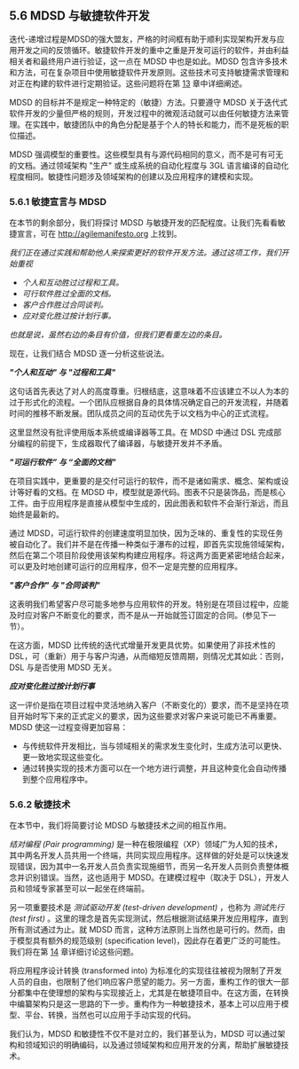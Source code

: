 ## 5.6 MDSD 与敏捷软件开发
迭代-递增过程是MDSD的强大盟友，严格的时间框有助于顺利实现架构开发与应用开发之间的反馈循环。敏捷软件开发的重中之重是开发可运行的软件，并由利益相关者和最终用户进行验证，这一点在 MDSD 中也是如此。MDSD 包含许多技术和方法，可在复杂项目中使用敏捷软件开发原则。这些技术可支持敏捷需求管理和对正在构建的软件进行定期验证。这些问题将在第 [13](../ch13/0.md) 章中详细阐述。

MDSD 的目标并不是规定一种特定的（敏捷）方法。只要遵守 MDSD 关于迭代式软件开发的少量但严格的规则，开发过程中的微观活动就可以由任何敏捷方法来管理。在实践中，敏捷团队中的角色分配是基于个人的特长和能力，而不是死板的职位描述。

MDSD 强调模型的重要性。这些模型具有与源代码相同的意义，而不是可有可无的文档。通过领域架构 "生产" 或生成系统的自动化程度与 3GL 语言编译的自动化程度相同。敏捷性问题涉及领域架构的创建以及应用程序的建模和实现。

### 5.6.1 敏捷宣言与 MDSD
在本节的剩余部分，我们将探讨 MDSD 与敏捷开发的匹配程度。让我们先看看敏捷宣言，可在 http://agilemanifesto.org 上找到。

*我们正在通过实践和帮助他人来探索更好的软件开发方法。通过这项工作，我们开始重视*

* *个人和互动胜过过程和工具。*
* *可行软件胜过全面的文档。*
* *客户合作胜过合同谈判。*
* *应对变化胜过按计划行事。*

*也就是说，虽然右边的条目有价值，但我们更看重左边的条目。*

现在，让我们结合 MDSD 逐一分析这些说法。

***"个人和互动" 与 "过程和工具"***

这句话首先表达了对人的高度尊重。归根结底，这意味着不应该建立不以人为本的过于形式化的流程。一个团队应根据自身的具体情况确定自己的开发流程，并随着时间的推移不断发展。团队成员之间的互动优先于以文档为中心的正式流程。

这里显然没有批评使用版本系统或编译器等工具。在 MDSD 中通过 DSL 完成部分编程的前提下，生成器取代了编译器，与敏捷开发并不矛盾。

***"可运行软件” 与 “全面的文档"***

在项目实践中，更重要的是交付可运行的软件，而不是诸如需求、概念、架构或设计等好看的文档。在 MDSD 中，模型就是源代码。图表不只是装饰品，而是核心工件。由于应用程序是直接从模型中生成的，因此图表和软件不会渐行渐远，而且始终是最新的。

通过 MDSD，可运行软件的创建速度明显加快，因为乏味的、重复性的实现任务被自动化了。我们并不是在传播一种类似于瀑布的过程，即首先实现施领域架构，然后在第二个项目阶段使用该架构构建应用程序。将这两方面更紧密地结合起来，可以更及时地创建可运行的应用程序，但不一定是完整的应用程序。

***"客户合作" 与 "合同谈判"***

这表明我们希望客户尽可能多地参与应用软件的开发。特别是在项目过程中，应能及时应对客户不断变化的要求，而不是从一开始就签订固定的合同。(参见下一节）。

在这方面，MDSD 比传统的迭代式增量开发更具优势。如果使用了非技术性的 DSL，可（重新）用于与客户沟通，从而缩短反馈周期，则情况尤其如此：否则，DSL 与是否使用 MDSD 无关。

***应对变化胜过按计划行事***

这一评价是指在项目过程中灵活地纳入客户（不断变化的）要求，而不是坚持在项目开始时写下来的正式定义的要求，因为这些要求对客户来说可能已不再重要。MDSD 使这一过程变得更加容易：

* 与传统软件开发相比，当与领域相关的需求发生变化时，生成方法可以更快、更一致地实现这些变化。
* 通过转换实现的技术方面可以在一个地方进行调整，并且这种变化会自动传播到整个应用程序中。

### 5.6.2 敏捷技术
在本节中，我们将简要讨论 MDSD 与敏捷技术之间的相互作用。

*结对编程 (Pair programming)* 是一种在极限编程（XP）领域广为人知的技术，其中两名开发人员共用一个终端，共同实现应用程序。这样做的好处是可以快速发现错误，因为其中一名开发人员负责实现施细节，而另一名开发人员则负责整体概念并识别错误。当然，这也适用于 MDSD。在建模过程中（取决于 DSL），开发人员和领域专家甚至可以一起坐在终端前。

另一项重要技术是 *测试驱动开发 (test-driven development)* ，也称为 *测试先行 (test first)* 。这里的理念是首先实现测试，然后根据测试结果开发应用程序，直到所有测试通过为止。就 MDSD 而言，这种方法原则上当然也是可行的。然而，由于模型具有额外的规范级别 (specification level)，因此存在着更广泛的可能性。我们将在第 [14](../ch14/0.md) 章详细讨论这些问题。

将应用程序设计转换 (transformed into) 为标准化的实现往往被视为限制了开发人员的自由，也限制了他们响应客户愿望的能力。另一方面，重构工作的很大一部分都集中在使理想的架构与实现接近上，尤其是在敏捷项目中。在这方面，在转换中编纂架构只是这一思路的下一步。重构作为一种敏捷技术，基本上可以应用于模型、平台、转换，当然也可以应用于手动实现的代码。

我们认为，MDSD 和敏捷性不仅不是对立的，我们甚至认为，MDSD 可以通过架构和领域知识的明确编码，以及通过领域架构和应用开发的分离，帮助扩展敏捷技术。


